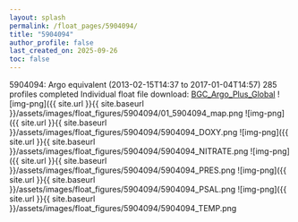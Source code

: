 ```yaml
---
layout: splash
permalink: /float_pages/5904094/
title: "5904094"
author_profile: false
last_created_on: 2025-09-26
toc: false
---
```

 
5904094: Argo equivalent (2013-02-15T14:37 to 2017-01-04T14:57)
285 profiles completed
Individual float file download: [BGC_Argo_Plus_Global](https://ftp.soest.hawaii.edu/bgc_argo_plus/Individual_Floats/outliers_removed/5904094_Sprof_processed.nc)
![img-png]({{ site.url }}{{ site.baseurl }}/assets/images/float_figures/5904094/01_5904094_map.png
![img-png]({{ site.url }}{{ site.baseurl }}/assets/images/float_figures/5904094/5904094_DOXY.png
![img-png]({{ site.url }}{{ site.baseurl }}/assets/images/float_figures/5904094/5904094_NITRATE.png
![img-png]({{ site.url }}{{ site.baseurl }}/assets/images/float_figures/5904094/5904094_PRES.png
![img-png]({{ site.url }}{{ site.baseurl }}/assets/images/float_figures/5904094/5904094_PSAL.png
![img-png]({{ site.url }}{{ site.baseurl }}/assets/images/float_figures/5904094/5904094_TEMP.png
